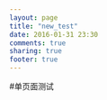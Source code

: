 ```yaml
---
layout: page
title: "new_test"
date: 2016-01-31 23:30
comments: true
sharing: true
footer: true
---
```


#单页面测试



